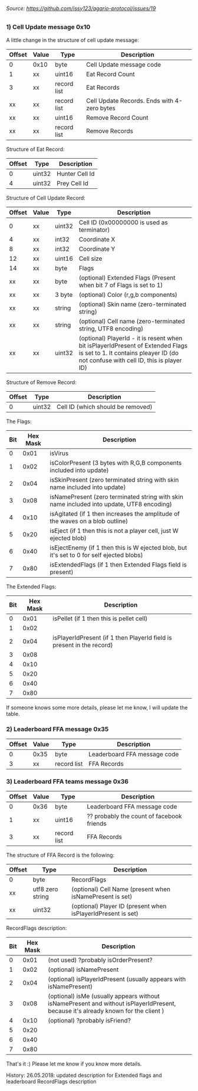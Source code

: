 ###### Source: https://github.com/issy123/agario-protocol/issues/19

### **1) Cell Update message 0x10**

A little change in the structure of cell update message:

| Offset | Value | Type | Description |
| --- | --- | --- | --- |
| 0 | 0x10 | byte | Cell Update message code |
| 1 | xx | uint16 | Eat Record Count |
| 3 | xx | record list | Eat Records |
| xx | xx | record list | Cell Update Records. Ends with 4-zero bytes |
| xx | xx | uint16 | Remove Record Count |
| xx | xx | record list | Remove Records |

Structure of Eat Record:

| Offset | Type | Description |
| --- | --- | --- |
| 0 | uint32 | Hunter Cell Id |
| 4 | uint32 | Prey Cell Id |

Structure of Cell Update Record:

| Offset | Value | Type | Description |
| --- | --- | --- | --- |
| 0 | xx | uint32 | Cell ID (0x00000000 is used as terminator) |
| 4 | xx | int32 | Coordinate X |
| 8 | xx | int32 | Coordinate Y |
| 12 | xx | uint16 | Cell size |
| 14 | xx | byte | Flags |
| xx | xx | byte | (optional) Extended Flags (Present when bit 7 of Flags is set to 1) |
| xx | xx | 3 byte | (optional) Color (r,g,b components) |
| xx | xx | string | (optional) Skin name (zero-terminated string) |
| xx | xx | string | (optional) Cell name (zero-terminated string, UTF8 encoding) |
| xx | xx | uint32 | (optional) PlayerId - it is resent when bit isPlayerIdPresent of Extended Flags is set to 1. It contains pleayer ID (do not confuse with cell ID, this is player ID) |

Structure of Remove Record:

| Offset | Type | Description |
| --- | --- | --- |
| 0 | uint32 | Cell ID (which should be removed) |

The Flags:

| Bit | Hex Mask | Description |
| --- | --- | --- |
| 0 | 0x01 | isVirus |
| 1 | 0x02 | isColorPresent (3 bytes with R,G,B components included into update) |
| 2 | 0x04 | isSkinPresent (zero terminated string with skin name included into update) |
| 3 | 0x08 | isNamePresent (zero terminated string with skin name included into update, UTF8 encoding) |
| 4 | 0x10 | isAgitated (if 1 then increases the amplitude of the waves on a blob outline) |
| 5 | 0x20 | isEject  (if 1 then this is not a player cell, just W ejected blob) |
| 6 | 0x40 | isEjectEnemy (if 1 then this is W ejected blob, but it's set to 0 for self ejected blobs) |
| 7 | 0x80 | isExtendedFlags  (if 1 then Extended Flags field is present) |

The Extended Flags:

| Bit | Hex Mask | Description |
| --- | --- | --- |
| 0 | 0x01 | isPellet (if 1 then this is pellet cell) |
| 1 | 0x02 |  |
| 2 | 0x04 | isPlayerIdPresent (if 1 then PlayerId field is present in the record)  |
| 3 | 0x08 |  |
| 4 | 0x10 |  |
| 5 | 0x20 |  |
| 6 | 0x40 |  |
| 7 | 0x80 |  |

If someone knows some more details, please let me know, 
I will update the table.

### **2) Leaderboard FFA message 0x35**

| Offset | Value | Type | Description |
| --- | --- | --- | --- |
| 0 | 0x35 | byte | Leaderboard FFA message code |
| 3 | xx | record list | FFA Records |

### **3) Leaderboard FFA teams message 0x36**

| Offset | Value | Type | Description |
| --- | --- | --- | --- |
| 0 | 0x36 | byte | Leaderboard FFA message code |
| 1 | xx | uint16 | ?? probably the count of facebook friends |
| 3 | xx | record list | FFA Records |


The structure of FFA Record is the following:

| Offset | Type | Description |
| --- | --- | --- |
| 0 | byte | RecordFlags  |
| xx | utf8 zero string | (optional) Cell Name (present when isNamePresent is set)  |
| xx | uint32 | (optional) Player ID (present when isPlayerIdPresent is set) |


RecordFlags description:

| Bit | Hex Mask | Description |
| --- | --- | --- |
| 0 | 0x01 | (not used) ?probably isOrderPresent? |
| 1 | 0x02 | (optional) isNamePresent |
| 2 | 0x04 | (optional) isPlayerIdPresent (usually appears with isNamePresent)  |
| 3 | 0x08 | (optional) isMe (usually appears without isNamePresent and without isPlayerIdPresent, because it's already known for the client ) |
| 4 | 0x10 | (optional) ?probably isFriend? |
| 5 | 0x20 |  |
| 6 | 0x40 |  |
| 7 | 0x80 |  |

That's it :)
Please let me know if you know more details.

History:
26.05.2018: updated description for Extended flags and leaderboard RecordFlags description
